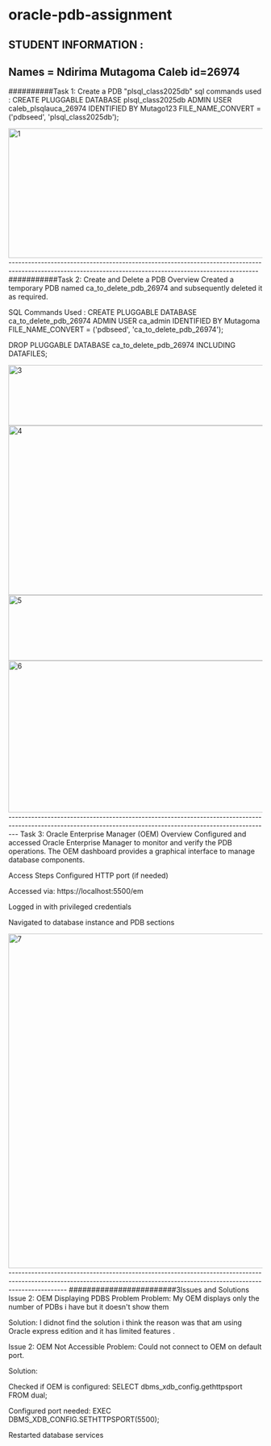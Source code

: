 # oracle-pdb-assignment
## STUDENT INFORMATION :
Names = Ndirima Mutagoma Caleb
id=26974
------------------------------------------------------------------------------------------------------------------------------------------------------
##########Task 1: Create  a PDB "plsql_class2025db"
sql commands  used :
         CREATE PLUGGABLE DATABASE plsql_class2025db
ADMIN USER caleb_plsqlauca_26974 IDENTIFIED BY Mutago123
FILE_NAME_CONVERT = ('pdbseed', 'plsql_class2025db');

<img width="582" height="257" alt="1" src="https://github.com/user-attachments/assets/4ca9df6e-51bb-47c5-ad7e-f7718f939c27" />
-----------------------------------------------------------------------------------------------------------------------------------------------------------
###########Task 2: Create and Delete a PDB
Overview
Created a temporary PDB named ca_to_delete_pdb_26974 and subsequently deleted it as required.

SQL Commands Used :
      CREATE PLUGGABLE DATABASE ca_to_delete_pdb_26974
ADMIN USER ca_admin IDENTIFIED BY Mutagoma
FILE_NAME_CONVERT = ('pdbseed', 'ca_to_delete_pdb_26974');

DROP PLUGGABLE DATABASE ca_to_delete_pdb_26974 INCLUDING DATAFILES;

<img width="772" height="120" alt="3" src="https://github.com/user-attachments/assets/b97e4764-e4d4-4fa9-bd36-2daae47816c2" />
<img width="581" height="336" alt="4" src="https://github.com/user-attachments/assets/c4000bb7-4f4e-40cf-928b-294613032bd2" />
<img width="604" height="130" alt="5" src="https://github.com/user-attachments/assets/8ba74ad7-e33e-4ee5-b380-af5ffdce1f32" />
<img width="602" height="301" alt="6" src="https://github.com/user-attachments/assets/b932bd1d-74f3-473d-9d5c-c1323c719dca" />
---------------------------------------------------------------------------------------------------------------------------------------------------------------
Task 3: Oracle Enterprise Manager (OEM)
Overview
Configured and accessed Oracle Enterprise Manager to monitor and verify the PDB operations. The OEM dashboard provides a graphical interface to manage database components.

Access Steps
Configured HTTP port (if needed)

Accessed via: https://localhost:5500/em

Logged in with privileged credentials

Navigated to database instance and PDB sections

<img width="1345" height="663" alt="7" src="https://github.com/user-attachments/assets/427331b9-a5d7-40eb-a2b6-48cae9759921" />
------------------------------------------------------------------------------------------------------------------------------------------------------------------------------
########################3Issues and Solutions
Issue 2: OEM Displaying PDBS Problem
Problem:
  My OEM displays only the number of PDBs i have but it doesn't show  them 

Solution:
I didnot find the solution i think the reason was that am using Oracle express edition and it has limited features .

Issue 2: OEM Not Accessible
Problem: Could not connect to OEM on default port.

Solution:

Checked if OEM is configured: SELECT dbms_xdb_config.gethttpsport FROM dual;

Configured port needed: EXEC DBMS_XDB_CONFIG.SETHTTPSPORT(5500);

Restarted database services

